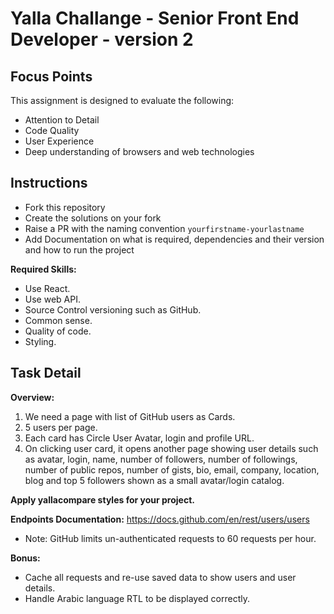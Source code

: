 # Yalla Challange - Senior Front End Developer - version 2

## Focus Points

This assignment is designed to evaluate the following:

- Attention to Detail
- Code Quality
- User Experience
- Deep understanding of browsers and web technologies

## Instructions

- Fork this repository
- Create the solutions on your fork
- Raise a PR with the naming convention `yourfirstname-yourlastname`
- Add Documentation on what is required, dependencies and their version and how to run the project

**Required Skills:**

- Use React.
- Use web API.
- Source Control versioning such as GitHub.
- Common sense.
- Quality of code.
- Styling.

## Task Detail

**Overview:**

1. We need a page with list of GitHub users as Cards.
2. 5 users per page.
3. Each card has Circle User Avatar, login and profile URL.
4. On clicking user card, it opens another page showing user details such as avatar, login, name, number of followers, number of followings, number of public repos, number of gists, bio, email, company, location, blog and top 5 followers shown as a small avatar/login catalog.

**Apply yallacompare styles for your project.**

**Endpoints Documentation:**
https://docs.github.com/en/rest/users/users

- Note: GitHub limits un-authenticated requests to 60 requests per hour.

**Bonus:**

- Cache all requests and re-use saved data to show users and user details.
- Handle Arabic language RTL to be displayed correctly.
